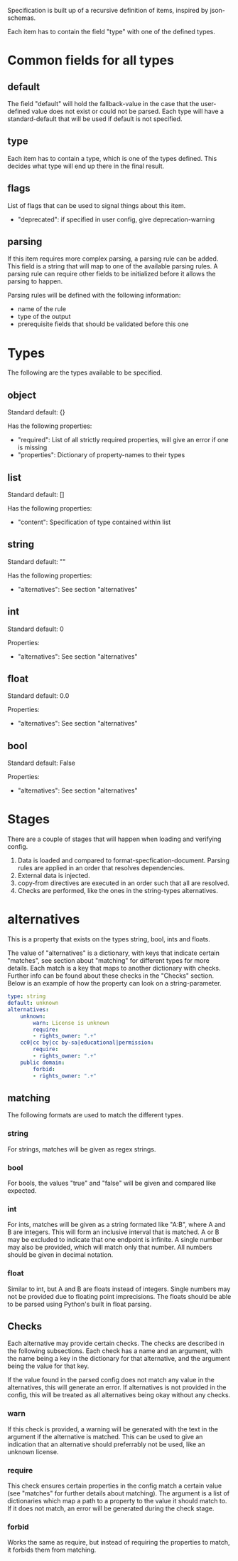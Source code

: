 Specification is built up of a recursive definition of items, inspired by json-schemas.

Each item has to contain the field "type" with one of the defined types.

# Common fields for all types
## default
The field "default" will hold the fallback-value in the case that the user-defined value
does not exist or could not be parsed. Each type will have a standard-default that will
be used if default is not specified.

## type
Each item has to contain a type, which is one of the types defined. This decides what
type will end up there in the final result.

## flags
List of flags that can be used to signal things about this item.
- "deprecated": if specified in user config, give deprecation-warning

## parsing
If this item requires more complex parsing, a parsing rule can be added. This field is
a string that will map to one of the available parsing rules. A parsing rule can require
other fields to be initialized before it allows the parsing to happen.

Parsing rules will be defined with the following information:
- name of the rule
- type of the output
- prerequisite fields that should be validated before this one


# Types
The following are the types available to be specified.

## object
Standard default: {}

Has the following properties:
- "required": List of all strictly required properties, will give an error if one is missing
- "properties": Dictionary of property-names to their types

## list
Standard default: []

Has the following properties:
- "content": Specification of type contained within list

## string
Standard default: ""

Has the following properties:
- "alternatives": See section "alternatives"

## int
Standard default: 0

Properties:
- "alternatives": See section "alternatives"

## float
Standard default: 0.0

Properties:
- "alternatives": See section "alternatives"

## bool
Standard default: False

Properties:
- "alternatives": See section "alternatives"

# Stages
There are a couple of stages that will happen when loading and verifying config.

1. Data is loaded and compared to format-specfication-document. Parsing rules are applied in an order that resolves dependencies.
2. External data is injected.
3. copy-from directives are executed in an order such that all are resolved.
4. Checks are performed, like the ones in the string-types alternatives.

# alternatives
This is a property that exists on the types string, bool, ints and floats.

The value of "alternatives" is a dictionary, with keys that indicate certain "matches", see section about "matching" for different types for more details. Each match is a key that maps to another dictionary with checks. Further info can be found about these checks in the "Checks" section. Below is an example of how the property can look on a string-parameter.


```yaml
type: string
default: unknown
alternatives:
    unknown:
        warn: License is unknown
        require:
        - rights_owner: ".+"
    cc0|cc by|cc by-sa|educational|permission:
        require:
        - rights_owner: ".+"
    public domain:
        forbid:
        - rights_owner: ".+"
```

## matching
The following formats are used to match the different types.
### string
For strings, matches will be given as regex strings.
### bool
For bools, the values "true" and "false" will be given and compared like expected.
### int
For ints, matches will be given as a string formated like "A:B", where A and B are integers. This will form an inclusive interval that is matched. A or B may be excluded to indicate that one endpoint is infinite. A single number may also be provided, which will match only that number. All numbers should be given in decimal notation.

### float
Similar to int, but A and B are floats instead of integers. Single numbers may not be provided due to floating point imprecisions. The floats should be able to be parsed using Python's built in float parsing.

## Checks
Each alternative may provide certain checks. The checks are described in the following subsections. Each check has a name and an argument, with the name being a key in the dictionary for that alternative, and the argument being the value for that key.

If the value found in the parsed config does not match any value in the alternatives, this will generate an error. If alternatives is not provided in the config, this will be treated as all alternatives being okay without any checks.

### warn
If this check is provided, a warning will be generated with the text in the argument if the alternative is matched. This can be used to give an indication that an alternative should preferrably not be used, like an unknown license.

### require
This check ensures certain properties in the config match a certain value (see "matches" for further details about matching). The argument is a list of dictionaries which map a path to a property to the value it should match to. If it does not match, an error will be generated during the check stage.

### forbid
Works the same as require, but instead of requiring the properties to match, it forbids them from matching.
